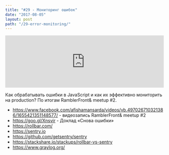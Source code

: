 ```yaml
---
title: "#29 - Мониторинг ошибок"
date: "2017-08-05"
layout: post
path: "/29-error-monitoring/"
---
```


<iframe width="100%" height="166" scrolling="no" frameborder="no" src="https://w.soundcloud.com/player/?url=https%3A//api.soundcloud.com/tracks/336559932&amp;color=ff5500&amp;auto_play=false&amp;hide_related=false&amp;show_comments=true&amp;show_user=true&amp;show_reposts=false"></iframe>

Как обрабатывать ошибки в JavaScript и как их эффективно мониторить на production? По итогам RamblerFront& meetup #2.

- https://www.facebook.com/afishamansarda/videos/vb.497026710321386/1655421351148577/ - видеозапись RamblerFront& meetup #2
- https://goo.gl/Xnsvir - Доклад «Снова ошибки»
- https://rollbar.com/
- https://sentry.io
- https://github.com/getsentry/sentry
- https://stackshare.io/stackups/rollbar-vs-sentry
- https://www.graylog.org/